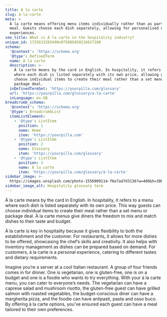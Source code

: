 ```yaml
---
title: À la carte
slug: à-la-carte
meta: >
  À la carte means offering menu items individually rather than as part of a set
  meal. Guests choose each dish separately, allowing for personalised dining
  experiences.
seo_title: What is À la carte in the hospitality industry?
unique_id: 1725633203490x975085659216627100
schema:
  '@context': 'https://schema.org'
  '@type': DefinedTerm
  name: À la carte
  description: >-
    À la carte means by the card in English. In hospitality, it refers to a menu
    where each dish is listed separately with its own price, allowing guests to
    choose individual items to create their meal rather than a set menu or
    package deal.
  inDefinedTermSet: 'https://yourpilla.com/glossary'
  url: 'https://yourpilla.com/glossary/a-la-carte'
  inLanguage: en-GB
breadcrumb_schema:
  '@context': 'https://schema.org'
  '@type': BreadcrumbList
  itemListElement:
    - '@type': ListItem
      position: 1
      name: Home
      item: 'https://yourpilla.com'
    - '@type': ListItem
      position: 2
      name: Glossary
      item: 'https://yourpilla.com/glossary'
    - '@type': ListItem
      position: 3
      name: À la carte
      item: 'https://yourpilla.com/glossary/à-la-carte'
sidebar_image: >-
  https://images.unsplash.com/photo-1556909114-f6e7ad7d3136?w=400&h=300&fit=crop&auto=format
sidebar_image_alt: Hospitality glossary term
---
```

À la carte means by the card in English. In hospitality, it refers to a menu where each dish is listed separately with its own price. This way guests can choose individual items to create their meal rather than a set menu or package deal. À la carte menus give diners the freedom to mix and match dishes to their taste and budget.

À la carte is key in hospitality because it gives flexibility to both the establishment and the customer. For restaurants, it allows for more dishes to be offered, showcasing the chef’s skills and creativity. It also helps with inventory management as dishes can be prepared based on demand. For customers, à la carte is a personal experience, catering to different tastes and dietary requirements.

Imagine you’re a server at a cool Italian restaurant. A group of four friends comes in for dinner. One is vegetarian, one is gluten-free, one is on a budget and one is a foodie who wants to try everything. With your à la carte menu, you can cater to everyone’s needs. The vegetarian can have a caprese salad and mushroom risotto, the gluten-free guest can have grilled salmon with roasted vegetables, the budget-conscious diner can have a margherita pizza, and the foodie can have antipasti, pasta and osso buco. By offering à la carte options, you’ve ensured each guest can have a meal tailored to their own preferences.
